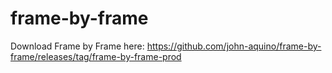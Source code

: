 # frame-by-frame

Download Frame by Frame here: https://github.com/john-aquino/frame-by-frame/releases/tag/frame-by-frame-prod
